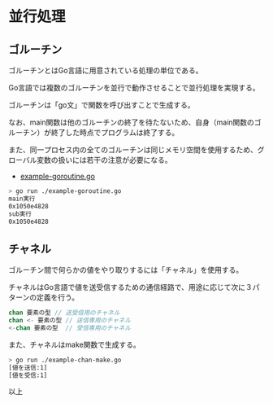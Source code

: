 # 並行処理

## ゴルーチン

ゴルーチンとはGo言語に用意されている処理の単位である。

Go言語では複数のゴルーチンを並行で動作させることで並行処理を実現する。

ゴルーチンは「go文」で関数を呼び出すことで生成する。

なお、main関数は他のゴルーチンの終了を待たないため、自身（main関数のゴルーチン）が終了した時点でプログラムは終了する。

また、同一プロセス内の全てのゴルーチンは同じメモリ空間を使用するため、グローバル変数の扱いには若干の注意が必要になる。

- [example-goroutine.go](./example-goroutine.go)

```zsh
> go run ./example-goroutine.go
main実行
0x1050e4828
sub実行
0x1050e4828
```

## チャネル

ゴルーチン間で何らかの値をやり取りするには「チャネル」を使用する。

チャネルはGo言語で値を送受信するための通信経路で、用途に応じて次に３パターンの定義を行う。

```go
chan 要素の型 // 送受信用のチャネル
chan <- 要素の型 // 送信専用のチャネル
<-chan 要素の型  // 受信専用のチャネル
```

また、チャネルはmake関数で生成する。

```zsh
> go run ./example-chan-make.go
[値を送信:1]
[値を受信:1]
```

以上
